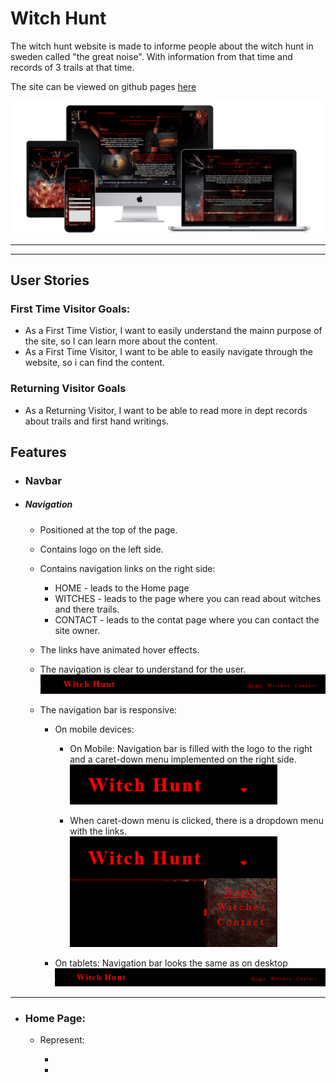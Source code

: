 # Witch Hunt

The witch hunt website is made to informe people about the witch hunt in sweden called "the great noise". With information from that time and records of 3 trails at that time.

The site can be viewed on github pages [here](https://niborgnu.github.io/witch-hunt/)

![Responsive Mockup](documentation/all-devices-black.png)


---
---

## User Stories

### First Time Visitor Goals:
* As a First Time Vistior, I want to easily understand the mainn purpose of the site, so I can learn more about the content.
* As a First Time Visitor, I want to be able to easily navigate through the website, so i can find the content.

### Returning Visitor Goals
* As a Returning Visitor, I want to be able to read more in dept records about trails and first hand writings.

## Features

+ ### Navbar

+ ##### Navigation
    - Positioned at the top of the page.
    - Contains logo on the left side.
    - Contains navigation links on the right side:
        * HOME - leads to the Home page
        * WITCHES - leads to the page where you can read about witches and there trails.
        * CONTACT - leads to the contat page where you can contact the site owner.
    - The links have animated hover effects.

    - The  navigation is clear to understand for the user.
    ![NavBar desktop](documentation/nav-bar-desktop.png)

    - The navigation bar is responsive:
        
        * On mobile devices:

            * On Mobile: Navigation bar is filled with the  logo to the right and a caret-down menu  implemented on the right side.
            ![NavBar Mobile Closed](documentation/nav-bar-mobile.png)

            * When caret-down menu is clicked, there is a   dropdown menu with the links.
            ![NavBar Mobile Open](documentation/nav-bar-mobile-dropdown.png)

        * On tablets: Navigation bar looks the same as on desktop
        ![NavBar desktop](documentation/nav-bar-desktop.png)

---
+ ### Home Page:

    - Represent:

        * 
        * 